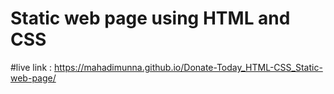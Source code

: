 # Static web page using  HTML and CSS 

#live link : https://mahadimunna.github.io/Donate-Today_HTML-CSS_Static-web-page/
